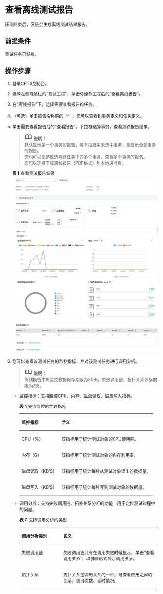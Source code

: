 # 查看离线测试报告<a name="cpts_01_0020"></a>

压测结束后，系统会生成离线测试结果报告。

## 前提条件<a name="section1315443013551"></a>

测试任务已结束。

## 操作步骤<a name="section2088352151519"></a>

1.  登录CPTS控制台。
2.  选择左侧导航栏的“测试工程“，单击待操作工程后的“查看离线报告“。
3.  在“离线报告”下，选择需要查看报告的任务。
4.  （可选）单击报告名称前的![](figures/icon-pull-down.png)，您可以查看到事务定义和任务定义。
5.  单击需要查看报告后的“查看报告”，下拉框选择事务，查看测试报告结果。

    >![](public_sys-resources/icon-note.gif) **说明：**   
    >默认显示第一个事务的报告，若下拉框中未选中事务，则显示全部事务的报告。  
    >您也可以复选框选择该任务下的多个事务，查看多个事务的报告。  
    >您可以选择下载离线报告（PDF格式）到本地进行看。  

    **图 1**  查看测试报告结果<a name="fig32888539117"></a>  
    ![](figures/查看测试报告结果.png "查看测试报告结果")

6.  您可以查看该测试任务的监控指标、并对该测试任务进行调用分析。

    >![](public_sys-resources/icon-note.gif) **说明：**   
    >离线报告中的监控数据保存期限为30天，失败调用链、拓扑关系保存期限为7天。  

    -   监控指标：支持监控CPU、内存、磁盘读取、磁盘写入指标。

        **表 1**  支持监控的主要指标

        <a name="cpts_01_0018_table1814954011439"></a>
        <table><thead align="left"><tr id="cpts_01_0018_row1423675212110"><th class="cellrowborder" valign="top" width="30%" id="mcps1.2.3.1.1"><p id="cpts_01_0018_p1150940114313"><a name="cpts_01_0018_p1150940114313"></a><a name="cpts_01_0018_p1150940114313"></a>监控指标</p>
        </th>
        <th class="cellrowborder" valign="top" width="70%" id="mcps1.2.3.1.2"><p id="cpts_01_0018_p1715016409431"><a name="cpts_01_0018_p1715016409431"></a><a name="cpts_01_0018_p1715016409431"></a>含义</p>
        </th>
        </tr>
        </thead>
        <tbody><tr id="cpts_01_0018_row181501940204313"><td class="cellrowborder" valign="top" width="30%" headers="mcps1.2.3.1.1 "><p id="cpts_01_0018_p38662213112"><a name="cpts_01_0018_p38662213112"></a><a name="cpts_01_0018_p38662213112"></a>CPU（%）</p>
        </td>
        <td class="cellrowborder" valign="top" width="70%" headers="mcps1.2.3.1.2 "><p id="cpts_01_0018_p4864229119"><a name="cpts_01_0018_p4864229119"></a><a name="cpts_01_0018_p4864229119"></a>该指标用于统计测试对象的CPU使用率。</p>
        </td>
        </tr>
        <tr id="cpts_01_0018_row323217429247"><td class="cellrowborder" valign="top" width="30%" headers="mcps1.2.3.1.1 "><p id="cpts_01_0018_p10172145152413"><a name="cpts_01_0018_p10172145152413"></a><a name="cpts_01_0018_p10172145152413"></a>内存（G）</p>
        </td>
        <td class="cellrowborder" valign="top" width="70%" headers="mcps1.2.3.1.2 "><p id="cpts_01_0018_p01721345202418"><a name="cpts_01_0018_p01721345202418"></a><a name="cpts_01_0018_p01721345202418"></a>该指标用于统计测试对象的内存利用率。</p>
        </td>
        </tr>
        <tr id="cpts_01_0018_row161501040174310"><td class="cellrowborder" valign="top" width="30%" headers="mcps1.2.3.1.1 "><p id="cpts_01_0018_p1086102281114"><a name="cpts_01_0018_p1086102281114"></a><a name="cpts_01_0018_p1086102281114"></a>磁盘读取（KB/S）</p>
        </td>
        <td class="cellrowborder" valign="top" width="70%" headers="mcps1.2.3.1.2 "><p id="cpts_01_0018_p1586922131113"><a name="cpts_01_0018_p1586922131113"></a><a name="cpts_01_0018_p1586922131113"></a>该指标用于统计每秒从测试对象读出的数据量。</p>
        </td>
        </tr>
        <tr id="cpts_01_0018_row15150240124320"><td class="cellrowborder" valign="top" width="30%" headers="mcps1.2.3.1.1 "><p id="cpts_01_0018_p1686142212119"><a name="cpts_01_0018_p1686142212119"></a><a name="cpts_01_0018_p1686142212119"></a>磁盘写入（KB/S）</p>
        </td>
        <td class="cellrowborder" valign="top" width="70%" headers="mcps1.2.3.1.2 "><p id="cpts_01_0018_p786172217111"><a name="cpts_01_0018_p786172217111"></a><a name="cpts_01_0018_p786172217111"></a>该指标用于统计每秒写到测试对象的数据量。</p>
        </td>
        </tr>
        </tbody>
        </table>

    -   调用分析：支持失败调用链、拓扑关系分析的功能，用于定位测试过程中的问题。

        **表 2**  支持调用分析的类别

        <a name="cpts_01_0018_table1098163052312"></a>
        <table><thead align="left"><tr id="cpts_01_0018_row1198193012319"><th class="cellrowborder" valign="top" width="30%" id="mcps1.2.3.1.1"><p id="cpts_01_0018_p4981103052313"><a name="cpts_01_0018_p4981103052313"></a><a name="cpts_01_0018_p4981103052313"></a>调用分析类别</p>
        </th>
        <th class="cellrowborder" valign="top" width="70%" id="mcps1.2.3.1.2"><p id="cpts_01_0018_p3981143072313"><a name="cpts_01_0018_p3981143072313"></a><a name="cpts_01_0018_p3981143072313"></a>含义</p>
        </th>
        </tr>
        </thead>
        <tbody><tr id="cpts_01_0018_row17981130162311"><td class="cellrowborder" valign="top" width="30%" headers="mcps1.2.3.1.1 "><p id="cpts_01_0018_p2981430132318"><a name="cpts_01_0018_p2981430132318"></a><a name="cpts_01_0018_p2981430132318"></a>失败调用链</p>
        </td>
        <td class="cellrowborder" valign="top" width="70%" headers="mcps1.2.3.1.2 "><p id="cpts_01_0018_p109811330132313"><a name="cpts_01_0018_p109811330132313"></a><a name="cpts_01_0018_p109811330132313"></a>失败调用链只有在调用失败时候显示，单击“查看调用关系”，以弹窗形式显示调用关系。</p>
        </td>
        </tr>
        <tr id="cpts_01_0018_row119811030172314"><td class="cellrowborder" valign="top" width="30%" headers="mcps1.2.3.1.1 "><p id="cpts_01_0018_p3981173014231"><a name="cpts_01_0018_p3981173014231"></a><a name="cpts_01_0018_p3981173014231"></a>拓扑关系</p>
        </td>
        <td class="cellrowborder" valign="top" width="70%" headers="mcps1.2.3.1.2 "><p id="cpts_01_0018_p19981130132315"><a name="cpts_01_0018_p19981130132315"></a><a name="cpts_01_0018_p19981130132315"></a>拓扑关系是调用关系的一种，可查看应用之间的关系、调用次数、延时情况。</p>
        </td>
        </tr>
        </tbody>
        </table>



